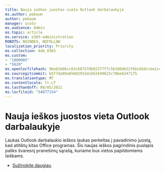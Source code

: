 ```yaml
---
title: Nauja ieškos juostos vieta Outlook darbalaukyje
ms.author: pebaum
author: pebaum
manager: scotv
ms.audience: Admin
ms.topic: article
ms.service: o365-administration
ROBOTS: NOINDEX, NOFOLLOW
localization_priority: Priority
ms.collection: Adm_O365
ms.custom:
- "1800005"
- "5620"
ms.openlocfilehash: 96eb1b66cc03c60757db92377f7c563d69622f6bc65dccbe1cdaba03a8872ff8
ms.sourcegitcommit: b5f7da89a650d2915dc652449623c78be6247175
ms.translationtype: MT
ms.contentlocale: lt-LT
ms.lasthandoff: 08/05/2021
ms.locfileid: "54077154"
---
```

# <a name="new-location-of-the-search-bar-in-outlook-desktop"></a>Nauja ieškos juostos vieta Outlook darbalaukyje

Laukas Outlook darbalaukio ieškos laukas perkeltas į pavadinimo juostą, kad atitiktų kitas Office programas. Šis naujas ieškos pagrindinis puslapis paliks švaresnį pranešimų sąrašą, kuriame bus vietos papildomiems laiškams.
- [Sužinokite daugiau](https://support.microsoft.com/en-us/office/96fee452-80cd-492d-a35c-5c37584b416b).
